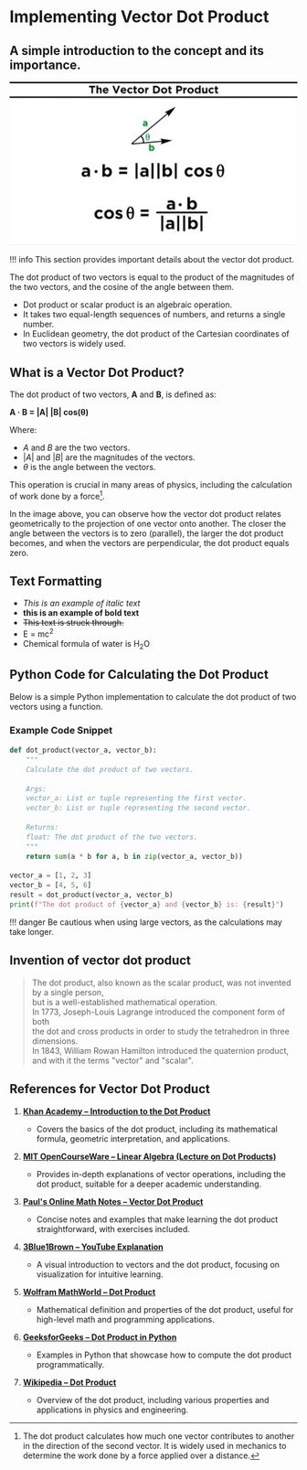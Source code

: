 # **Implementing Vector Dot Product**
## **A simple introduction to the concept and its importance.**

![vector product](https://github.com/Asityadav1234/gitass4898/blob/main/vector.png?raw=true)
</br>

!!! info
    This section provides important details about the vector dot product.
    
The dot product of two vectors is equal to the product of the magnitudes of the two vectors, 
and the cosine of the angle between them.
- Dot product or scalar product is an algebraic operation.
- It takes two equal-length sequences of numbers, and returns a single number.
- In Euclidean geometry, the dot product of the Cartesian coordinates of two vectors is widely used.

## **What is a Vector Dot Product?**
The dot product of two vectors, **A** and **B**, is defined as:
<p><b>A · B = |A| |B| cos(θ)</b></p>

Where:
- $A$ and $B$ are the two vectors.
- $|A|$ and $|B|$ are the magnitudes of the vectors.
- $\theta$ is the angle between the vectors.

This operation is crucial in many areas of physics, including the calculation of work done by a force[^1].
[^1]: The dot product calculates how much one vector contributes to another in the direction of the second vector. It is widely used in mechanics to determine the work done by a force applied over a distance.

In the image above, you can observe how the vector dot product relates geometrically to the projection of one vector onto another. The closer the angle between the vectors is to zero (parallel), the larger the dot product becomes, and when the vectors are perpendicular, the dot product equals zero.

## **Text Formatting**
- _This is an example of italic text_
- **this is an example of bold text**
- ~~This text is struck through.~~
- E = mc<sup>2</sup>
- Chemical formula of water is H<sub>2</sub>O

## **Python Code for Calculating the Dot Product**

Below is a simple Python implementation to calculate the dot product of two vectors using a function.

### **Example Code Snippet**

```python
def dot_product(vector_a, vector_b):
    """
    Calculate the dot product of two vectors.
    
    Args:
    vector_a: List or tuple representing the first vector.
    vector_b: List or tuple representing the second vector.
    
    Returns:
    float: The dot product of the two vectors.
    """
    return sum(a * b for a, b in zip(vector_a, vector_b))

vector_a = [1, 2, 3]
vector_b = [4, 5, 6]
result = dot_product(vector_a, vector_b)
print(f"The dot product of {vector_a} and {vector_b} is: {result}")
```
!!! danger
    Be cautious when using large vectors, as the calculations may take longer.

## **Invention of vector dot product**
> The dot product, also known as the scalar product, was not invented by a single person,</br>
> but is a well-established mathematical operation.</br>
> In 1773, Joseph-Louis Lagrange introduced the component form of both</br>
> the dot and cross products in order to study the tetrahedron in three dimensions.</br>
> In 1843, William Rowan Hamilton introduced the quaternion product, and with it the terms "vector" and "scalar".</br> 

## **References for Vector Dot Product**

1. **[Khan Academy – Introduction to the Dot Product](https://www.khanacademy.org/math/linear-algebra/vectors-and-spaces/dot-cross-products/v/vector-dot-product-and-vector-length)**
   - Covers the basics of the dot product, including its mathematical formula, geometric interpretation, and applications.

2. **[MIT OpenCourseWare – Linear Algebra (Lecture on Dot Products)](https://ocw.mit.edu/courses/mathematics/18-06-linear-algebra-spring-2010/)**
   - Provides in-depth explanations of vector operations, including the dot product, suitable for a deeper academic understanding.

3. **[Paul's Online Math Notes – Vector Dot Product](https://tutorial.math.lamar.edu/classes/calciii/dotproduct.aspx)**
   - Concise notes and examples that make learning the dot product straightforward, with exercises included.

4. **[3Blue1Brown – YouTube Explanation](https://www.youtube.com/watch?v=LyGKycYT2v0)**
   - A visual introduction to vectors and the dot product, focusing on visualization for intuitive learning.

5. **[Wolfram MathWorld – Dot Product](https://mathworld.wolfram.com/DotProduct.html)**
   - Mathematical definition and properties of the dot product, useful for high-level math and programming applications.

6. **[GeeksforGeeks – Dot Product in Python](https://www.geeksforgeeks.org/dot-product-and-cross-product-in-python/)**
   - Examples in Python that showcase how to compute the dot product programmatically.

7. **[Wikipedia – Dot Product](https://en.wikipedia.org/wiki/Dot_product)**
   - Overview of the dot product, including various properties and applications in physics and engineering.

